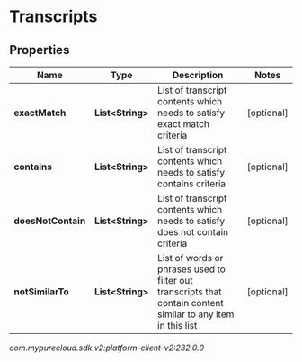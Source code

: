 # Transcripts


## Properties

| Name | Type | Description | Notes |
| ------------ | ------------- | ------------- | ------------- |
| **exactMatch** | **List&lt;String&gt;** | List of transcript contents which needs to satisfy exact match criteria |  [optional] |
| **contains** | **List&lt;String&gt;** | List of transcript contents which needs to satisfy contains criteria |  [optional] |
| **doesNotContain** | **List&lt;String&gt;** | List of transcript contents which needs to satisfy does not contain criteria |  [optional] |
| **notSimilarTo** | **List&lt;String&gt;** | List of words or phrases used to filter out transcripts that contain content similar to any item in this list |  [optional] |




_com.mypurecloud.sdk.v2:platform-client-v2:232.0.0_
